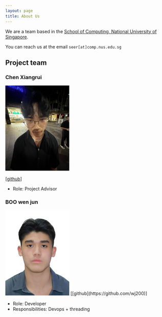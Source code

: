 ```yaml
---
layout: page
title: About Us
---
```


We are a team based in the [School of Computing, National University of Singapore](https://www.comp.nus.edu.sg).

You can reach us at the email `seer[at]comp.nus.edu.sg`

## Project team

### Chen Xiangrui

<img src="images/chen-xiangrui.png" width="200px">

[[github](https://github.com/chen-xiangrui)]

* Role: Project Advisor

### BOO wen jun

<img src="images/BOO.png" width="200px">
[[github](https://github.com/wj200)]

* Role: Developer
* Responsibilities: Devops + threading
